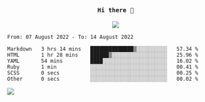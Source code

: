 <h4 align="center"><samp> Hi there 👋  </samp></h4>

<p align="center">
  
  <a href="https://github.com/bznick98">
    <img align="center" src="https://github-readme-stats.vercel.app/api?username=bznick98&&count_private=true&hide=issues,prs,contribs&show_icons=true&theme=gruvbox" />
  </a>
  
  <!--START_SECTION:waka-->

```text
From: 07 August 2022 - To: 14 August 2022

Markdown   3 hrs 14 mins   ██████████████▒░░░░░░░░░░   57.34 %
HTML       1 hr 28 mins    ██████▒░░░░░░░░░░░░░░░░░░   25.96 %
YAML       54 mins         ████░░░░░░░░░░░░░░░░░░░░░   16.02 %
Ruby       1 min           ░░░░░░░░░░░░░░░░░░░░░░░░░   00.41 %
SCSS       0 secs          ░░░░░░░░░░░░░░░░░░░░░░░░░   00.25 %
Other      0 secs          ░░░░░░░░░░░░░░░░░░░░░░░░░   00.02 %
```

<!--END_SECTION:waka-->
  
 
</p>

![](https://visitor-badge.glitch.me/badge?page_id=bznick98.bznick98)
